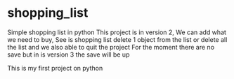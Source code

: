 # shopping_list
Simple shopping list in python
This project is in version 2,
We can add what we need to buy,
See is shopping list
delete 1 object from the list or delete all the list
and we also able to quit the project
For the moment there are no save but in is version 3 the save will be up

This is my first project on python 
